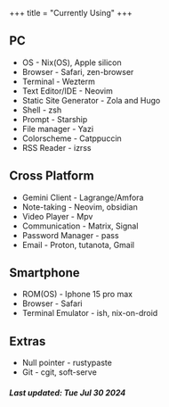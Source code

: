 +++
title = "Currently Using"
+++

## PC

* OS - Nix(OS), Apple silicon
* Browser - Safari, zen-browser
* Terminal - Wezterm
* Text Editor/IDE - Neovim
* Static Site Generator - Zola and Hugo
* Shell - zsh
* Prompt - Starship
* File manager - Yazi
* Colorscheme - Catppuccin
* RSS Reader -  izrss

## Cross Platform

* Gemini Client - Lagrange/Amfora
* Note-taking - Neovim, obsidian
* Video Player - Mpv
* Communication - Matrix, Signal
* Password Manager - pass
* Email - Proton, tutanota, Gmail

## Smartphone

* ROM(OS) - Iphone 15 pro max
* Browser - Safari
* Terminal Emulator - ish, nix-on-droid

## Extras

* Null pointer - rustypaste
* Git - cgit, soft-serve

##### ___Last updated: Tue Jul 30 2024___



